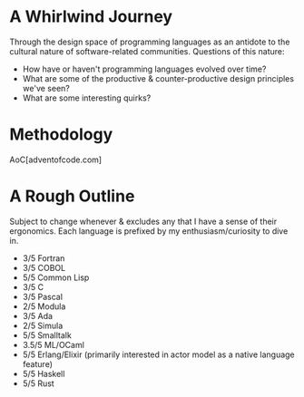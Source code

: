 # A Whirlwind Journey
Through the design space of programming languages as an antidote to the cultural
nature of software-related communities. Questions of this nature:
- How have or haven't programming languages evolved over time?
- What are some of the productive & counter-productive design principles we've
  seen?
- What are some interesting quirks?

# Methodology

AoC[adventofcode.com]

# A Rough Outline

Subject to change whenever & excludes any that I have a sense of their
ergonomics. Each language is prefixed by my enthusiasm/curiosity to dive in.

- 3/5 Fortran
- 3/5 COBOL
- 5/5 Common Lisp
- 3/5 C
- 3/5 Pascal
- 2/5 Modula
- 3/5 Ada
- 2/5 Simula
- 5/5 Smalltalk
- 3.5/5 ML/OCaml
- 5/5 Erlang/Elixir (primarily interested in actor model as a native language
  feature)
- 5/5 Haskell
- 5/5 Rust
